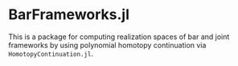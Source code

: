 # BarFrameworks.jl

This is a package for computing realization spaces of bar and joint
frameworks by using polynomial homotopy continuation via `HomotopyContinuation.jl`.
